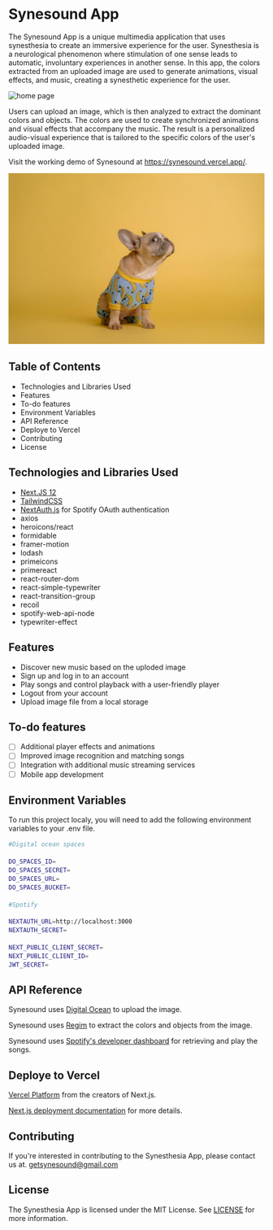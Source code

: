 # Synesound App

The Synesound App is a unique multimedia application that uses synesthesia to create an immersive experience for the user. Synesthesia is a neurological phenomenon where stimulation of one sense leads to automatic, involuntary experiences in another sense. In this app, the colors extracted from an uploaded image are used to generate animations, visual effects, and music, creating a synesthetic experience for the user.

<img src='./pages/img/SynesoundHome.jpg' alt="home page">

Users can upload an image, which is then analyzed to extract the dominant colors and objects. The colors are used to create synchronized animations and visual effects that accompany the music. The result is a personalized audio-visual experience that is tailored to the specific colors of the user's uploaded image.

Visit the working demo of Synesound at https://synesound.vercel.app/.

<img src='./pages/img/SynesoundDog.jpg' alt="home page">

## Table of Contents

- Technologies and Libraries Used
- Features
- To-do features
- Environment Variables
- API Reference
- Deploye to Vercel
- Contributing
- License

## Technologies and Libraries Used

- [Next.JS 12](https://nextjs.org/)
- [TailwindCSS](https://tailwindcss.com/)
- [NextAuth.js](https://next-auth.js.org/) for Spotify OAuth authentication
- axios
- heroicons/react
- formidable
- framer-motion
- lodash
- primeicons
- primereact
- react-router-dom
- react-simple-typewriter
- react-transition-group
- recoil
- spotify-web-api-node
- typewriter-effect

## Features

- Discover new music based on the uploded image
- Sign up and log in to an account
- Play songs and control playback with a user-friendly player
- Logout from your account
- Upload image file from a local storage

## To-do features

- [ ] Additional player effects and animations
- [ ] Improved image recognition and matching songs
- [ ] Integration with additional music streaming services
- [ ] Mobile app development

## Environment Variables

To run this project localy, you will need to add the following environment variables to your .env file.

```bash
#Digital ocean spaces

DO_SPACES_ID=
DO_SPACES_SECRET=
DO_SPACES_URL=
DO_SPACES_BUCKET=

#Spotify

NEXTAUTH_URL=http://localhost:3000
NEXTAUTH_SECRET=

NEXT_PUBLIC_CLIENT_SECRET=
NEXT_PUBLIC_CLIENT_ID=
JWT_SECRET=
```

## API Reference

Synesound uses [Digital Ocean](https://try.digitalocean.com/cloud-storage/) to upload the image.

Synesound uses [Regim](https://rapidapi.com/rekinm-lnlYQT00U1z/api/regim3) to extract the colors and objects from the image.

Synesound uses [Spotify's developer dashboard](https://developer.spotify.com/dashboard/) for retrieving and play the songs.

## Deploye to Vercel

[Vercel Platform](https://vercel.com/new?utm_medium=default-template&filter=next.js&utm_source=create-next-app&utm_campaign=create-next-app-readme) from the creators of Next.js.

[Next.js deployment documentation](https://nextjs.org/docs/deployment) for more details.

## Contributing

If you're interested in contributing to the Synesthesia App, please contact us at. getsynesound@gmail.com

## License

The Synesthesia App is licensed under the MIT License. See [LICENSE](https://chat.openai.com/LICENSE) for more information.

